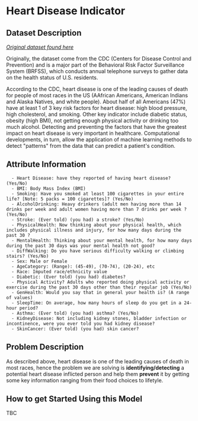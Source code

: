 # Heart Disease Indicator

## Dataset Description

_[Original dataset found here](https://www.kaggle.com/datasets/kamilpytlak/personal-key-indicators-of-heart-disease)_

Originally, the dataset come from the CDC (Centers for Disease Control and Prevention) and is a major part of the Behavioral Risk Factor Surveillance System (BRFSS), which conducts annual telephone surveys to gather data on the health status of U.S. residents.

According to the CDC, heart disease is one of the leading causes of death for people of most races in the US (AAfrican Americans, American Indians and Alaska Natives, and white people). About half of all Americans (47%) have at least 1 of 3 key risk factors for heart disease: high blood pressure, high cholesterol, and smoking. Other key indicator include diabetic status, obesity (high BMI), not getting enough physical activity or drinking too much alcohol. Detecting and preventing the factors that have the greatest impact on heart disease is very important in healthcare. Computational developments, in turn, allow the application of machine learning methods to detect "patterns" from the data that can predict a patient's condition.

## Attribute Information

      - Heart Disease: have they reported of having heart disease? (Yes/No)
      - BMI: Body Mass Index (BMI)
      - Smoking: Have you smoked at least 100 cigarettes in your entire life? [Note: 5 packs = 100 cigarettes]? (Yes/No)
      - AlcoholDrinking: Heavy drinkers (adult men having more than 14 drinks per week and adult women having more than 7 drinks per week ? (Yes/No)
      - Stroke: (Ever told) (you had) a stroke? (Yes/No)
      - PhysicalHealth: Now thinking about your physical health, which includes physical illness and injury, for how many days during the past 30 ?
      - MentalHealth: Thinking about your mental health, for how many days during the past 30 days was your mental health not good?
      - DiffWalking: Do you have serious difficulty walking or climbing stairs? (Yes/No)
      - Sex: Male or Female
      - AgeCategory: (Range): (45-49), (70-74), (20-24), etc
      - Race: Imputed race/ethnicity value
      - Diabetic: (Ever told) (you had) diabetes?
      - Physical Activity? Adults who reported doing physical activity or exercise during the past 30 days other than their regular job (Yes/No)
      - GenHealth: Would you say that in general your health is? (A range of values)
      - SleepTime: On average, how many hours of sleep do you get in a 24-hour period?
      - Asthma: (Ever told) (you had) asthma? (Yes/No)
      - KidneyDisease: Not including kidney stones, bladder infection or incontinence, were you ever told you had kidney disease? 
      - SkinCancer: (Ever told) (you had) skin cancer?

## Problem Description

As described above, heart disease is one of the leading causes of death in most races, hence the problem we are solving is **identifying/detecting** a potential heart disease inflicted person and help them **prevent** it by getting some key information ranging from their food choices to lifetyle.

## How to get Started Using this Model

TBC
